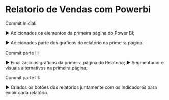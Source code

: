 # Relatorio de Vendas com Powerbi

Commit Inicial:

► Adicionados os elementos da primeira página do Power BI;

► Adicionados parte dos gráficos do relatório na primeira página.

Commit parte II:

► Finalizado os gráficos da primeira página do Relatorio;
► Segmentador e visuais alternativos na primeira página;

Commit parte III:

► Criados os botões dos relatórios juntamente com os Indicadores para exibir cada relatório.
